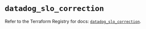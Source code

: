 # `datadog_slo_correction`

Refer to the Terraform Registry for docs: [`datadog_slo_correction`](https://registry.terraform.io/providers/datadog/datadog/3.42.0/docs/resources/slo_correction).
